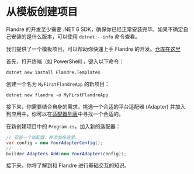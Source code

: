 # 从模板创建项目

Flandre 的开发至少需要 .NET 6 SDK，确保你已经正常安装完毕。如果不确定自己安装的是什么版本，可以使用 `dotnet --info` 命令查看。

我们提供了一个模板项目，可以帮助你快速上手 Flandre 的开发。[仓库在这里](https://github.com/FlandreDevs/Templates)

首先，打开终端（如 PowerShell），键入以下命令：

```shell
dotnet new install Flandre.Templates
```

创建一个名为 `MyFirstFlandreApp` 的新项目：

```shell
dotnet new flandre -o MyFirstFlandreApp
```

接下来，你需要结合自身的需求，挑选一个合适的平台适配器 (Adapter) 并加入到应用中。你可以在[适配器列表](./../../ecosystem/index.md)中寻找一个合适的。

在新创建项目中的 `Program.cs`，加入新的适配器：

```csharp
// 安装一个适配器，并添加在这里。
var config = new YourAdapterConfig();
// ...
builder.Adapters.Add(new YourAdapter(config));
```

接下来，你将了解到和 Flandre 进行基础交互的知识。
